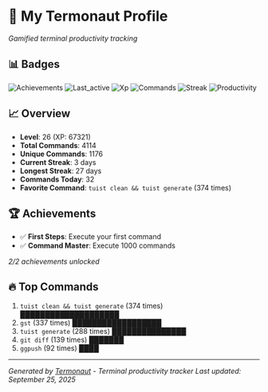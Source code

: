 # 🚀 My Termonaut Profile

*Gamified terminal productivity tracking*

## 📊 Badges

![Achievements](https://img.shields.io/badge/Achievements-5%2F10-blue?style=flat-square&logo=terminal&logoColor=white) ![Last_active](https://img.shields.io/badge/Last+Active-14h+ago-yellow?style=flat-square&logo=terminal&logoColor=white) ![Xp](https://img.shields.io/badge/XP-Level+26+%2867321%2F72900%29-orange?style=flat-square&logo=terminal&logoColor=white) ![Commands](https://img.shields.io/badge/Commands-4114-blue?style=flat-square&logo=terminal&logoColor=white) ![Streak](https://img.shields.io/badge/Streak-3+days-green?style=flat-square&logo=terminal&logoColor=white) ![Productivity](https://img.shields.io/badge/Productivity-80.0%25-green?style=flat-square&logo=terminal&logoColor=white) 

## 📈 Overview

- **Level**: 26 (XP: 67321)
- **Total Commands**: 4114
- **Unique Commands**: 1176
- **Current Streak**: 3 days
- **Longest Streak**: 27 days
- **Commands Today**: 32
- **Favorite Command**: `tuist clean && tuist generate` (374 times)

## 🏆 Achievements

- ✅ **First Steps**: Execute your first command
- ✅ **Command Master**: Execute 1000 commands

*2/2 achievements unlocked*

## 🔥 Top Commands

1. `tuist clean && tuist generate` (374 times) ████████████████████
2. `gst` (337 times) ██████████████████
3. `tuist generate` (288 times) ███████████████
4. `git diff` (139 times) ███████
5. `ggpush` (92 times) ████

---

*Generated by [Termonaut](https://github.com/oiahoon/termonaut) - Terminal productivity tracker*
*Last updated: September 25, 2025*
